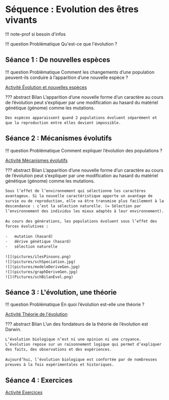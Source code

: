 # Séquence : Evolution des êtres vivants

!!! note-prof
    si besoin d'infos


!!! question Problématique
    Qu'est-ce que l'évolution ?
    




## Séance 1 : De nouvelles espèces

!!! question Problématique
    Comment les changements d’une population peuvent-ils conduire à l’apparition d’une nouvelle espèce ?

[Activité Évolution et nouvelles espèces](../speciation)




??? abstract Bilan
    L’apparition d’une nouvelle forme d’un caractère au cours de l’évolution peut s’expliquer par une modification au hasard du matériel génétique (génome) comme les mutations.
    
    Des espèces apparaissent quand 2 populations évoluent séparément et que la reproduction entre elles devient impossible.


## Séance 2 : Mécanismes évolutifs

!!! question Problématique
    Comment expliquer l’évolution des populations ?

[Activité Mécanismes évolutifs](../mecaEvol)




??? abstract Bilan
    L’apparition d’une nouvelle forme d’un caractère au cours de l’évolution peut s’expliquer par une modification au hasard du matériel génétique (génome) comme les mutations.

    Sous l’effet de l’environnement qui sélectionne les caractères avantageux. Si la nouvelle caractéristique apporte un avantage de survie ou de reproduction, elle va être transmise plus facilement à la descendance : c’est la sélection naturelle. (= Sélection par l’environnement des individus les mieux adaptés à leur environnement).

    Au cours des générations, les populations évoluent sous l’effet des forces évolutives :

    -   mutation (hasard)
    -   dérive génétique (hasard)
    -   sélection naturelle

    ![](pictures/ilesPinsons.png)
    ![](pictures/schSpeciation.jpg)
    ![](pictures/modeleDeriveGen.jpg)
    ![](pictures/graphDeriveGen.jpg)
    ![](Pictures/schBilanEvol.png)



## Séance 3 : L'évolution, une théorie

!!! question Problématique
    En quoi l’évolution est-elle une théorie ?

[Activité Théorie de l'évolution](../theorieEvol)




??? abstract Bilan
    L’un des fondateurs de la théorie de l’évolution est Darwin.

    L’évolution biologique n’est ni une opinion ni une croyance. L’évolution repose sur un raisonnement logique qui permet d’expliquer des faits, des observations et des expériences.

    Aujourd’hui, l’évolution biologique est confortée par de nombreuses preuves à la fois expérimentales et historiques.

 


## Séance 4 : Exercices


[Activité Exercices](../exercices)